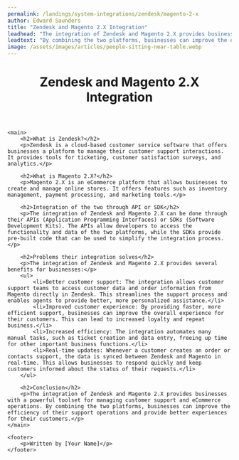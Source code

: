 ```yaml
---
permalink: /landings/system-integrations/zendesk/magento-2-x
author: Edward Saunders
title: "Zendesk and Magento 2.X Integration"
leadhead: "The integration of Zendesk and Magento 2.X provides businesses with a powerful toolset for managing customer support and eCommerce operations"
leadtext: "By combining the two platforms, businesses can improve the efficiency of their support operations and provide better experiences for their customers."
image: /assets/images/articles/people-sitting-near-table.webp
---
```

<div class="arttext">	<header>
		<h1>Zendesk and Magento 2.X Integration</h1>
	</header>

	<main>
		<h2>What is Zendesk?</h2>
		<p>Zendesk is a cloud-based customer service software that offers businesses a platform to manage their customer support interactions. It provides tools for ticketing, customer satisfaction surveys, and analytics.</p>

		<h2>What is Magento 2.X?</h2>
		<p>Magento 2.X is an eCommerce platform that allows businesses to create and manage online stores. It offers features such as inventory management, payment processing, and marketing tools.</p>

		<h2>Integration of the two through API or SDK</h2>
		<p>The integration of Zendesk and Magento 2.X can be done through their APIs (Application Programming Interfaces) or SDKs (Software Development Kits). The APIs allow developers to access the functionality and data of the two platforms, while the SDKs provide pre-built code that can be used to simplify the integration process.</p>

		<h2>Problems their integration solves</h2>
		<p>The integration of Zendesk and Magento 2.X provides several benefits for businesses:</p>
		<ul>
			<li>Better customer support: The integration allows customer support teams to access customer data and order information from Magento directly in Zendesk. This streamlines the support process and enables agents to provide better, more personalized assistance.</li>
			<li>Improved customer experience: By providing faster, more efficient support, businesses can improve the overall experience for their customers. This can lead to increased loyalty and repeat business.</li>
			<li>Increased efficiency: The integration automates many manual tasks, such as ticket creation and data entry, freeing up time for other important business functions.</li>
			<li>Real-time updates: Whenever a customer creates an order or contacts support, the data is synced between Zendesk and Magento in real-time. This allows businesses to respond quickly and keep customers informed about the status of their requests.</li>
		</ul>

		<h2>Conclusion</h2>
		<p>The integration of Zendesk and Magento 2.X provides businesses with a powerful toolset for managing customer support and eCommerce operations. By combining the two platforms, businesses can improve the efficiency of their support operations and provide better experiences for their customers.</p>
	</main>

	<footer>
		<p>Written by [Your Name]</p>
	</footer>
</div>
